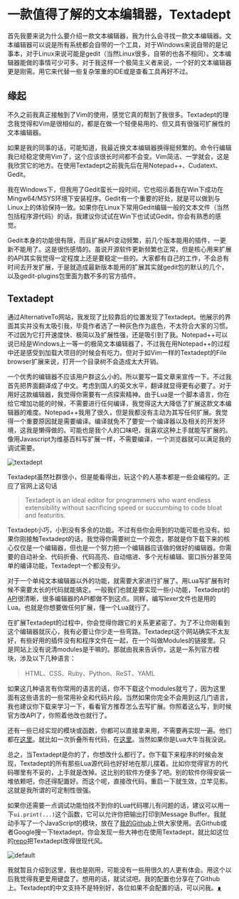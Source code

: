 # 一款值得了解的文本编辑器，Textadept
首先我要来说为什么要介绍一款文本编辑器，我为什么会寻找一款文本编辑器。文本编辑器可以说是所有系统都会自带的一个工具，对于Windows来说自带的是记事本，对于Linux来说可能是gedit（当然Linux很多，自带的也各不相同）。文本编辑器能做的事情可少可多。对于我这样一个极简主义者来说，一个好的文本编辑器更是刚需。用它来代替一些复杂笨重的IDE或是查看工具再好不过。

## 缘起
不久之前我真正接触到了Vim的使用，感觉它真的帮到了我很多。Textadept的理念我觉得和Vim是很相似的，都是在做一个轻便易用的、但又具有很强可扩展性的文本编辑器。

如果是我的同事的话，可能知道，我最近换文本编辑器换得挺频繁的。命令行编辑我已经稳定使用Vim了，这个应该很长时间都不会变。Vim简洁、一学就会，这是我欣赏它的地方。在使用Textadept之前我先后在用Notepad++、Cudatext、Gedit。

我在Windows下，但我用了Gedit蛮长一段时间，它也昭示着我在Win下成功在Mingw64/MSYS环境下安装程序。Gedit有一个重要的好处，就是可以做到与Linux上的体验保持一致。如果你在Linux下常用Gedit编辑一般的文本文件（当然包括程序源代码）的话，我建议你试试在Win下也试试Gedit，你会有熟悉的感觉。

Gedit本身的功能很有限，而且扩展API变动频繁，前几个版本能用的插件，一更新不能用了。这是很伤感情的。虽说开源软件更新频繁也正常，但是核心用来扩展的API其实我觉得一定程度上还是要稳定一些的。大家都有自己的工作，不会总有时间去开发扩展，于是就造成最新版本能用的扩展其实就gedit包的默认的几个，以及gedit-plugins包里面为数不多的官方插件。

## Textadept
通过AlternativeTo网站，我发现了比较靠后的位置发现了Textadept。他展示的界面其实并没有太吸引我，毕竟作者选了一种灰色作为底色，不太符合大家的习惯。不过因为它打开速度快、极简以及扩展性强，还是吸引到了我。Notepad\++可以说已经是Windows上一等一的极简文本编辑器了，不过我在用Notepad\++的过程中还是感受到加载大项目的时候会有吃力。但对于如Vim一样的Textadept的File browser扩展来说，打开一个目录树不会造成太大开销。

一个优秀的编辑器不应该用户群这么小的。所以要写一篇文章来宣传一下。不过我首先把界面翻译成了中文。考虑到国人的英文水平，翻译就显得更有必要了。对于用好这款编辑器，我觉得你需要有一点探索精神。由于Lua是一个脚本语言，你在给它增加功能的时候，不需要进行任何编译，我觉得这大大降低了扩展这款文本编辑器的难度。Notepad\++我用了很久，但是我都没有主动为其写任何扩展。我觉得一个重要原因就是需要编译。编译就免不了要安一个编译器以及相关的开发环境，这我是懒得做的。可能也是我个人的口味吧，我喜欢这种上手就能写扩展的。像用Javascript为维基百科写扩展一样，不需要编译，一个浏览器就可以满足我的调试需要。

![textadept](../img/textadept.png)

Textadept虽然社群很小，但是能看得出，玩这个的人基本都是一些会编程的。正应了官网上这句话

> Textadept is an ideal editor for programmers who want endless extensibility without sacrificing speed or succumbing to code bloat and featuritis.

Textadept小巧，小到没有多余的功能。不过有些你会用到的功能可能也没有。如果你刚接触Textadept的话，我觉得你需要树立一个观念，那就是你下载下来的核心仅仅是一个编辑器，但也是一个努力把一个编辑器应该做的做好的编辑器。你需要的自动补全、代码折叠、代码高亮、自动缩进、多个光标编辑、窗口拆分甚至简单的编译功能，Textadept一个都没有少。

对于一个单纯文本编辑器以外的功能，就需要大家进行扩展了。用Lua写扩展有时候不需要太长的代码就能搞定。一般我们也就是要实现一些小功能，Textadept的[API](https://foicica.com/textadept/api.html)很清晰，很多编辑器的API都做不到这点。同样，编写lexer文件也是用的Lua。也就是你想要做任何扩展，懂一个Lua就行了。

在扩展Textadept的过程中，你会觉得你跟它的关系更紧密了。为了不让你刚看到这个编辑器就灰心，我有必要让你少走一些弯路。Textadept这个网站确实不太友好，有些好用的插件没有和程序文件在一起，在一个叫做Modules的链接里。只是网站上没有说清modules是干嘛的。那就由我来告诉你，这是一系列官方模块，涉及以下几种语言：

> HTML、CSS、Ruby、Python、ReST、YAML

如果这几种语言有你常用的语言的话，你不下载这个modules就亏了，因为这里面有这些语言的一些常用补全和代码片段。当然如果你完全不会用到这几门语言，我也建议你下载来学习一下，看看官方推荐怎么去写扩展。你照着这么写，到时候官方改API了，你照着他改也就行了。

还有一些已经实现的模块或函数，你都可以直接拿来用，不需要再实现一遍。他们都在[这里](https://foicica.com/wiki/textadept)。就比如一次折叠所有代码，在[这里](https://foicica.com/wiki/ta-comments)。当然如果你是Lua大牛当我没说。

总之，当Textadept是你的了，你想改什么都行了。你下载下来程序的时候会发现，Textadept的所有那些Lua源代码也好好地在那儿摆着。比如你觉得官方的代码哪里有不妥的，上手就是改掉。这比别的软件方便多了吧。别的软件你得安装一堆依赖吧，你还得配置好。而这个呢，直接改代码，重启一下就生效，立竿见影。这就是我所谓的可定制性很强。

如果你还需要一点调试功能怕找不到你的Lua代码哪儿有问题的话，建议可以用一下`ui.print(...)`这个函数，它可以允许你把输出打印到Message Buffer。我就动手写了一个JavaScript的模块，放在了[我的Github](https://github.com/AlexanderMisel/ta-javascript)上供大家使用。去Github或者Google搜一下textadept，你会发现一些大神也在使用Textadept，就比如这位的[repo](https://github.com/gabdub/ta-tweaks)把Textadept改得很现代风。

![default](https://github.com/gabdub/ta-tweaks/wiki/img/vertical.png)

我就暂且介绍到这里，我也是刚用，可能没有一些用很久的人更有体会。用这个以后我觉得我更爱用键盘了。想用的话，就试试吧。我的配置也分享在了Github上。Textadept的中文支持不是特别好，各位如果不会配置的话，可以问我。[∎](../ "返回首页")